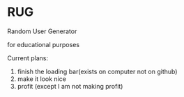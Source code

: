 # RUG
Random User Generator

for educational purposes

Current plans:
1. finish the loading bar(exists on computer not on github)
2. make it look nice
3. profit (except I am not making profit)
